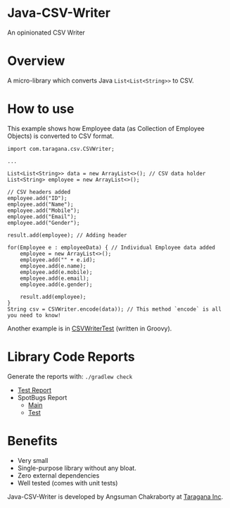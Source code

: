 # Java-CSV-Writer

An opinionated CSV Writer

# Overview

A micro-library which converts Java `List<List<String>>` to CSV.

# How to use

This example shows how Employee data (as Collection of Employee Objects) is converted to CSV format.

    import com.taragana.csv.CSVWriter;
    
    ...

    List<List<String>> data = new ArrayList<>(); // CSV data holder
    List<String> employee = new ArrayList<>();
    
    // CSV headers added
    employee.add("ID");
    employee.add("Name");
    employee.add("Mobile");
    employee.add("Email");
    employee.add("Gender");

    result.add(employee); // Adding header
    
    for(Employee e : employeeData) { // Individual Employee data added 
        employee = new ArrayList<>();        
        employee.add("" + e.id);
        employee.add(e.name);
        employee.add(e.mobile);
        employee.add(e.email);
        employee.add(e.gender);
            
        result.add(employee);
    }
    String csv = CSVWriter.encode(data)); // This method `encode` is all you need to know!

Another example is in [CSVWriterTest](src/test/groovy/com/taragana/csv/CSVWriterTest.groovy) (written in Groovy).

# Library Code Reports

Generate the reports with:
`./gradlew check`

* [Test Report](build/reports/tests/test/index.html)
* SpotBugs Report
    * [Main](build/reports/spotbugs/main.html)
    * [Test](build/reports/spotbugs/test.html)

# Benefits

* Very small
* Single-purpose library without any bloat.
* Zero external dependencies
* Well tested (comes with unit tests)

Java-CSV-Writer is developed by Angsuman Chakraborty at [Taragana Inc](http://taragana.com).
